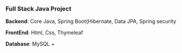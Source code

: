 ### Full Stack Java Project


**Backend**: Core Java, Spring Boot(Hibernate, Data JPA, Spring security 

**FrontEnd**: Html, Css, Thymeleaf

**Database**: MySQL +  
